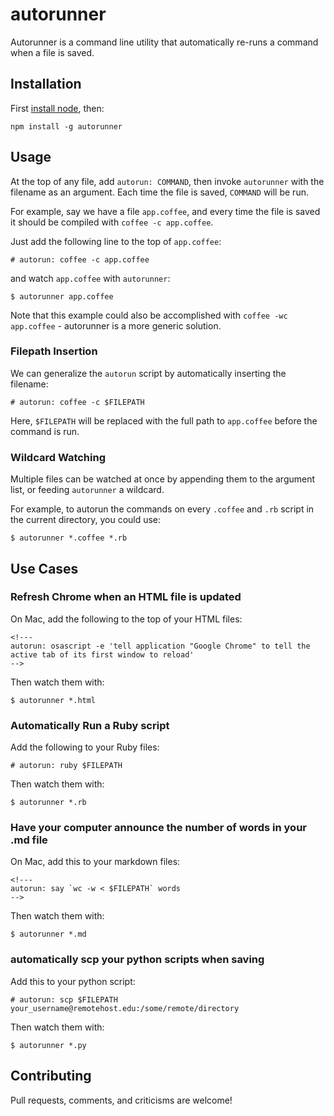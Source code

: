 # autorunner

Autorunner is a command line utility that automatically re-runs a command when a file is saved.

## Installation

First [install node](https://nodejs.org/download/), then:

    npm install -g autorunner

## Usage

At the top of any file, add `autorun: COMMAND`, then invoke `autorunner` with the filename as an argument. Each time the file is saved, `COMMAND` will be run.

For example, say we have a file `app.coffee`, and every time the file is saved it should be compiled with `coffee -c app.coffee`.

Just add the following line to the top of `app.coffee`:

    # autorun: coffee -c app.coffee

and watch `app.coffee` with `autorunner`:

    $ autorunner app.coffee

Note that this example could also be accomplished with `coffee -wc app.coffee` - autorunner is a more generic solution.

### Filepath Insertion

We can generalize the `autorun` script by automatically inserting the filename:

    # autorun: coffee -c $FILEPATH

Here, `$FILEPATH` will be replaced with the full path to `app.coffee` before the command is run.

### Wildcard Watching

Multiple files can be watched at once by appending them to the argument list, or feeding `autorunner` a wildcard.

For example, to autorun the commands on every `.coffee` and `.rb` script in the current directory, you could use:

    $ autorunner *.coffee *.rb

## Use Cases

### Refresh Chrome when an HTML file is updated

On Mac, add the following to the top of your HTML files:

    <!---
    autorun: osascript -e 'tell application "Google Chrome" to tell the active tab of its first window to reload'
    -->

Then watch them with:

    $ autorunner *.html

### Automatically Run a Ruby script

Add the following to your Ruby files:

    # autorun: ruby $FILEPATH

Then watch them with:

    $ autorunner *.rb

### Have your computer announce the number of words in your .md file

On Mac, add this to your markdown files:

    <!---
    autorun: say `wc -w < $FILEPATH` words
    -->

Then watch them with:

    $ autorunner *.md

### automatically scp your python scripts when saving

Add this to your python script:

    # autorun: scp $FILEPATH your_username@remotehost.edu:/some/remote/directory

Then watch them with:

    $ autorunner *.py

## Contributing

Pull requests, comments, and criticisms are welcome!
